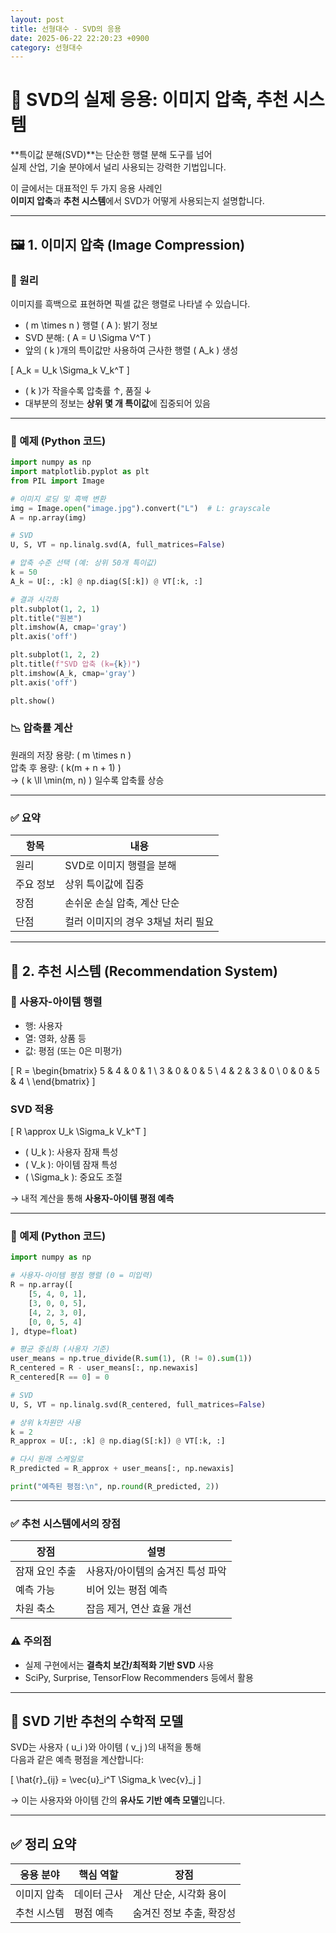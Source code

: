 ```yaml
---
layout: post
title: 선형대수 - SVD의 응용
date: 2025-06-22 22:20:23 +0900
category: 선형대수
---
```

# 🧩 SVD의 실제 응용: 이미지 압축, 추천 시스템

**특이값 분해(SVD)**는 단순한 행렬 분해 도구를 넘어  
실제 산업, 기술 분야에서 널리 사용되는 강력한 기법입니다.

이 글에서는 대표적인 두 가지 응용 사례인  
**이미지 압축**과 **추천 시스템**에서 SVD가 어떻게 사용되는지 설명합니다.

---

## 🖼️ 1. 이미지 압축 (Image Compression)

### 📌 원리

이미지를 흑백으로 표현하면 픽셀 값은 행렬로 나타낼 수 있습니다.

- \( m \times n \) 행렬 \( A \): 밝기 정보
- SVD 분해: \( A = U \Sigma V^T \)
- 앞의 \( k \)개의 특이값만 사용하여 근사한 행렬 \( A_k \) 생성

\[
A_k = U_k \Sigma_k V_k^T
\]

- \( k \)가 작을수록 압축률 ↑, 품질 ↓
- 대부분의 정보는 **상위 몇 개 특이값**에 집중되어 있음

---

### 🧪 예제 (Python 코드)

```python
import numpy as np
import matplotlib.pyplot as plt
from PIL import Image

# 이미지 로딩 및 흑백 변환
img = Image.open("image.jpg").convert("L")  # L: grayscale
A = np.array(img)

# SVD
U, S, VT = np.linalg.svd(A, full_matrices=False)

# 압축 수준 선택 (예: 상위 50개 특이값)
k = 50
A_k = U[:, :k] @ np.diag(S[:k]) @ VT[:k, :]

# 결과 시각화
plt.subplot(1, 2, 1)
plt.title("원본")
plt.imshow(A, cmap='gray')
plt.axis('off')

plt.subplot(1, 2, 2)
plt.title(f"SVD 압축 (k={k})")
plt.imshow(A_k, cmap='gray')
plt.axis('off')

plt.show()
```

### 📉 압축률 계산

원래의 저장 용량: \( m \times n \)  
압축 후 용량: \( k(m + n + 1) \)  
→ \( k \ll \min(m, n) \) 일수록 압축률 상승

---

### ✅ 요약

| 항목 | 내용 |
|------|------|
| 원리 | SVD로 이미지 행렬을 분해 |
| 주요 정보 | 상위 특이값에 집중 |
| 장점 | 손쉬운 손실 압축, 계산 단순 |
| 단점 | 컬러 이미지의 경우 3채널 처리 필요 |

---

## 🎯 2. 추천 시스템 (Recommendation System)

### 📌 사용자-아이템 행렬

- 행: 사용자
- 열: 영화, 상품 등
- 값: 평점 (또는 0은 미평가)

\[
R = 
\begin{bmatrix}
5 & 4 & 0 & 1 \\
3 & 0 & 0 & 5 \\
4 & 2 & 3 & 0 \\
0 & 0 & 5 & 4 \\
\end{bmatrix}
\]

### SVD 적용

\[
R \approx U_k \Sigma_k V_k^T
\]

- \( U_k \): 사용자 잠재 특성
- \( V_k \): 아이템 잠재 특성
- \( \Sigma_k \): 중요도 조절

→ 내적 계산을 통해 **사용자-아이템 평점 예측**

---

### 🧪 예제 (Python 코드)

```python
import numpy as np

# 사용자-아이템 평점 행렬 (0 = 미입력)
R = np.array([
    [5, 4, 0, 1],
    [3, 0, 0, 5],
    [4, 2, 3, 0],
    [0, 0, 5, 4]
], dtype=float)

# 평균 중심화 (사용자 기준)
user_means = np.true_divide(R.sum(1), (R != 0).sum(1))
R_centered = R - user_means[:, np.newaxis]
R_centered[R == 0] = 0

# SVD
U, S, VT = np.linalg.svd(R_centered, full_matrices=False)

# 상위 k차원만 사용
k = 2
R_approx = U[:, :k] @ np.diag(S[:k]) @ VT[:k, :]

# 다시 원래 스케일로
R_predicted = R_approx + user_means[:, np.newaxis]

print("예측된 평점:\n", np.round(R_predicted, 2))
```

---

### ✅ 추천 시스템에서의 장점

| 장점 | 설명 |
|------|------|
| 잠재 요인 추출 | 사용자/아이템의 숨겨진 특성 파악 |
| 예측 가능 | 비어 있는 평점 예측 |
| 차원 축소 | 잡음 제거, 연산 효율 개선 |

### ⚠️ 주의점

- 실제 구현에서는 **결측치 보간/최적화 기반 SVD** 사용
- SciPy, Surprise, TensorFlow Recommenders 등에서 활용

---

## 📌 SVD 기반 추천의 수학적 모델

SVD는 사용자 \( u_i \)와 아이템 \( v_j \)의 내적을 통해  
다음과 같은 예측 평점을 계산합니다:

\[
\hat{r}_{ij} = \vec{u}_i^T \Sigma_k \vec{v}_j
\]

→ 이는 사용자와 아이템 간의 **유사도 기반 예측 모델**입니다.

---

## ✅ 정리 요약

| 응용 분야 | 핵심 역할 | 장점 |
|-----------|-----------|------|
| 이미지 압축 | 데이터 근사 | 계산 단순, 시각화 용이 |
| 추천 시스템 | 평점 예측 | 숨겨진 정보 추출, 확장성 |
